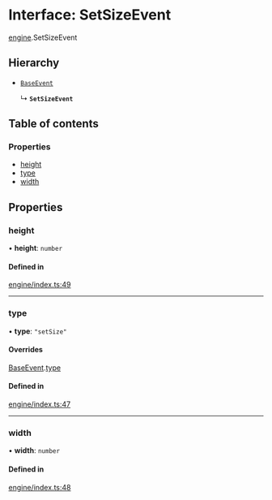# Interface: SetSizeEvent

[engine](../modules/engine.md).SetSizeEvent

## Hierarchy

- [`BaseEvent`](eventDispatcher.BaseEvent.md)

  ↳ **`SetSizeEvent`**

## Table of contents

### Properties

- [height](engine.SetSizeEvent.md#height)
- [type](engine.SetSizeEvent.md#type)
- [width](engine.SetSizeEvent.md#width)

## Properties

### height

• **height**: `number`

#### Defined in

[engine/index.ts:49](https://github.com/Shiotsukikaedesari/vis-three/blob/f03bb58b/packages/core/engine/index.ts#L49)

___

### type

• **type**: ``"setSize"``

#### Overrides

[BaseEvent](eventDispatcher.BaseEvent.md).[type](eventDispatcher.BaseEvent.md#type)

#### Defined in

[engine/index.ts:47](https://github.com/Shiotsukikaedesari/vis-three/blob/f03bb58b/packages/core/engine/index.ts#L47)

___

### width

• **width**: `number`

#### Defined in

[engine/index.ts:48](https://github.com/Shiotsukikaedesari/vis-three/blob/f03bb58b/packages/core/engine/index.ts#L48)
